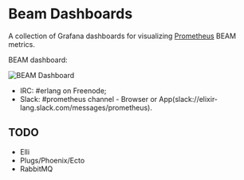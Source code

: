 # Beam Dashboards

A collection of Grafana dashboards for visualizing [Prometheus](https://github.com/deadtrickster/prometheus.erl) BEAM metrics.

BEAM dashboard:

![BEAM Dashboard](https://raw.githubusercontent.com/deadtrickster/beam-dashboards/master/BEAM.png)

- IRC: #erlang on Freenode;
- Slack: #prometheus channel - Browser or App(slack://elixir-lang.slack.com/messages/prometheus).

## TODO

- Elli
- Plugs/Phoenix/Ecto
- RabbitMQ
